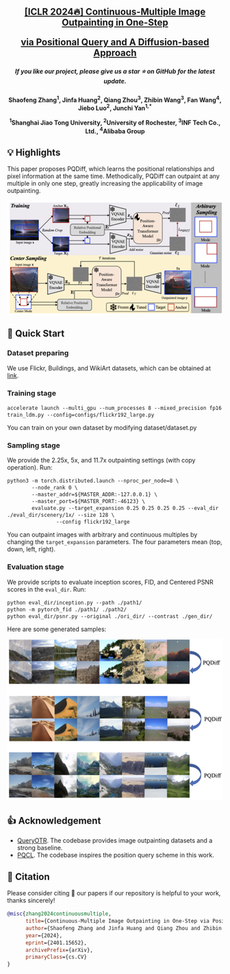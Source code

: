 <h2 align="center"> <a href="https://arxiv.org/abs/2401.15652">[ICLR 2024🔥] Continuous-Multiple Image Outpainting in One-Step 

<a href="https://arxiv.org/abs/2401.15652">via Positional Query and A Diffusion-based Approach
</a></h2>
<h5 align="center"> If you like our project, please give us a star ⭐ on GitHub for the latest update.  </h2>

<h4 align="center">
Shaofeng Zhang<sup>1</sup>, Jinfa Huang<sup>2</sup>, Qiang Zhou<sup>3</sup>, Zhibin Wang<sup>3</sup>, Fan Wang<sup>4</sup>, Jiebo Luo<sup>2</sup>, Junchi Yan<sup>1,*</sup>

<sup>1</sup>Shanghai Jiao Tong University, <sup>2</sup>University of Rochester,  <sup>3</sup>INF Tech Co., Ltd., <sup>4</sup>Alibaba Group
</h4>

## 💡 Highlights

This paper proposes PQDiff, which learns the positional relationships and pixel information at the same time. Methodically, PQDiff can outpaint at any multiple in only one step, greatly increasing the applicability of image outpainting. 

![](./framework.png)

## 🚀 Quick Start
### Dataset preparing

We use Flickr, Buildings, and WikiArt datasets, which can be obtained at [link](https://github.com/Kaiseem/QueryOTR).

### Training stage
```
accelerate launch --multi_gpu --num_processes 8 --mixed_precision fp16 train_ldm.py --config=configs/flickr192_large.py
```

You can train on your own dataset by modifying dataset/dataset.py

### Sampling stage

We provide the 2.25x, 5x, and 11.7x outpainting settings (with copy operation). Run:

```
python3 -m torch.distributed.launch --nproc_per_node=8 \
        --node_rank 0 \
        --master_addr=${MASTER_ADDR:-127.0.0.1} \
        --master_port=${MASTER_PORT:-46123} \
        evaluate.py --target_expansion 0.25 0.25 0.25 0.25 --eval_dir ./eval_dir/scenery/1x/ --size 128 \
                --config flickr192_large
```

You can outpaint images with arbitrary and continuous multiples by changing the `target_expansion` parameters. The four parameters mean (top, down, left, right).

### Evaluation stage

We provide scripts to evaluate inception scores, FID, and Centered PSNR scores in the `eval_dir`. Run:
```
python eval_dir/inception.py --path ./path1/
python -m pytorch_fid ./path1/ ./path2/
python eval_dir/psnr.py --original ./ori_dir/ --contrast ./gen_dir/
```

Here are some generated samples:

![](./samples.png)

## 👍 Acknowledgement
* [QueryOTR](https://github.com/Kaiseem/QueryOTR). The codebase provides image outpainting datasets and a strong baseline.
* [PQCL](https://github.com/Sherrylone/PQCL). The codebase inspires the position query scheme in this work.



## 📑 Citation

Please consider citing 📑 our papers if our repository is helpful to your work, thanks sincerely!

```bibtex
@misc{zhang2024continuousmultiple,
      title={Continuous-Multiple Image Outpainting in One-Step via Positional Query and A Diffusion-based Approach}, 
      author={Shaofeng Zhang and Jinfa Huang and Qiang Zhou and Zhibin Wang and Fan Wang and Jiebo Luo and Junchi Yan},
      year={2024},
      eprint={2401.15652},
      archivePrefix={arXiv},
      primaryClass={cs.CV}
}
```
